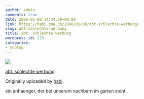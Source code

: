 ```yaml
---
author: admin
comments: true
date: 2006-01-08 14:34:29+00:00
link: https://habi.gna.ch/2006/01/08/abt-schlechte-werbung/
slug: abt-schlechte-werbung
title: abt. schlechte werbung
wordpress_id: 123
categories:
- moblog
---
```



 [![](https://static.flickr.com/42/83851352_6b7c256fee_m.jpg)](https://www.flickr.com/photos/habi/83851352/)
   

 
  [abt. schlechte werbung](https://www.flickr.com/photos/habi/83851352/)
    

  Originally uploaded by [habi](https://www.flickr.com/people/habi/).
 



ein anhaenger, der bei unserem nachbarn im garten steht.
  

